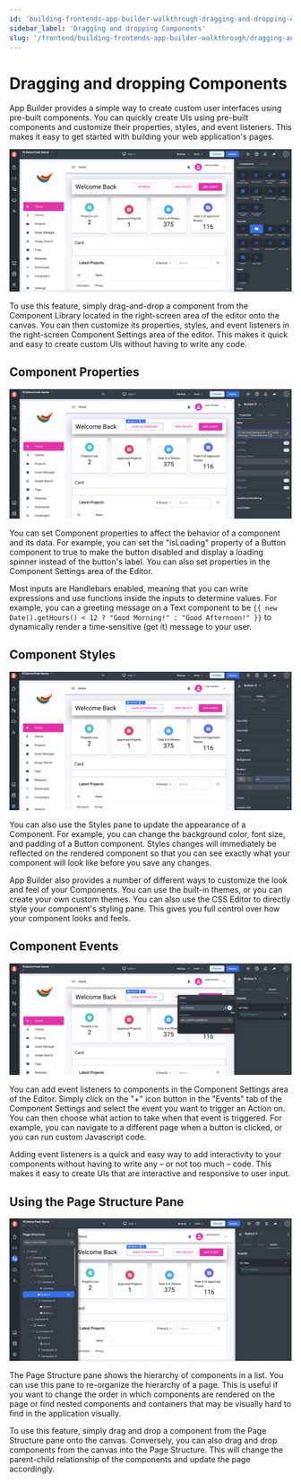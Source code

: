 ```yaml
---
id: 'building-frontends-app-builder-walkthrough-dragging-and-dropping-components'
sidebar_label: 'Dragging and dropping Components'
slug: '/frontend/building-frontends-app-builder-walkthrough/dragging-and-dropping-components'
---
```


# Dragging and dropping Components

App Builder provides a simple way to create custom user interfaces using pre-built components. You can quickly create UIs using pre-built components and customize their properties, styles, and event listeners. This makes it easy to get started with building your web application's pages.

![The App Builder Component Library](./_images/ab-component-library-2.png)

To use this feature, simply drag-and-drop a component from the Component Library located in the right-screen area of the editor onto the canvas. You can then customize its properties, styles, and event listeners in the right-screen Component Settings area of the editor. This makes it quick and easy to create custom UIs without having to write any code. 

## Component Properties  
![App Builder's Component Properties](./_images/ab-component-settings-properties-1.png)

You can set Component properties to affect the behavior of a component and its data. For example, you can set the "isLoading" property of a Button component to true to make the button disabled and display a loading spinner instead of the button's label. You can also set properties in the Component Settings area of the Editor. 

Most inputs are Handlebars enabled, meaning that you can write expressions and use functions inside the inputs to determine values. For example, you can a greeting message on a Text component to be `{{ new Date().getHours() < 12 ? "Good Morning!" : "Good Afternoon!" }}` to dynamically render a time-sensitive (get it) message to your user.

## Component Styles 
![App Builders Component Styles](./_images/ab-component-settings-styles-1.png)

You can also use the Styles pane to update the appearance of a Component. For example, you can change the background color, font size, and padding of a Button component. Styles changes will immediately be reflected on the rendered component so that you can see exactly what your component will look like before you save any changes. 

App Builder also provides a number of different ways to customize the look and feel of your Components. You can use the built-in themes, or you can create your own custom themes. You can also use the CSS Editor to directly style your component's styling pane. This gives you full control over how your component looks and feels.

## Component Events
![App Builder's Component Events](./_images/ab-component-settings-events-1.png)

You can add event listeners to components in the Component Settings area of the Editor. Simply click on the "+" icon button in the "Events" tab of the Component Settings and select the event you want to trigger an Action on. You can then choose what action to take when that event is triggered. For example, you can navigate to a different page when a button is clicked, or you can run custom Javascript code. 

Adding event listeners is a quick and easy way to add interactivity to your components without having to write any – or not too much – code. This makes it easy to create UIs that are interactive and responsive to user input. 

## Using the Page Structure Pane
![Using the page structure in App Builder](./_images/ab-page-structure-1.png)

The Page Structure pane shows the hierarchy of components in a list. You can use this pane to re-organize the hierarchy of a page. This is useful if you want to change the order in which components are rendered on the page or find nested components and containers that may be visually hard to find in the application visually. 

To use this feature, simply drag and drop a component from the Page Structure pane onto the canvas. Conversely, you can also drag and drop components from the canvas into the Page Structure.  This will change the parent-child relationship of the components and update the page accordingly. 